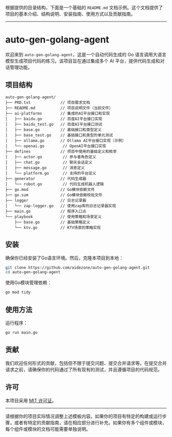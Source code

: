 根据提供的目录结构，下面是一个基础的 `README.md` 文档示例。这个文档提供了项目的基本介绍、结构说明、安装指南、使用方式以及贡献指南。

---

# auto-gen-golang-agent

欢迎来到 `auto-gen-golang-agent`，这是一个自动代码生成的 Go 语言调用大语言模型生成项目代码的练习。该项目旨在通过集成多个 AI 平台，提供代码生成和对话管理功能。

## 项目结构

```
auto-gen-golang-agent/
├── PRD.txt             // 项目需求文档
├── README.md           // 项目说明文件（当前文件）
├── ai-platforms        // 集成的AI平台接口和实现
│   ├── baidu.go        // 百度AI平台接口实现
│   ├── baidu_test.go   // 百度AI平台接口测试
│   ├── base.go         // 基础接口和类型定义
│   ├── base_test.go    // 基础接口和类型的单元测试
│   ├── ollama.go       // Ollama AI平台接口实现（示例）
│   └── openai.go        // OpenAI平台接口实现
├── defines             // 项目中使用的基础定义和枚举
│   ├── actor.go         // 参与者角色定义
│   ├── chat.go          // 聊天会话定义
│   ├── message.go       // 消息定义
│   └── platform.go      // 支持的平台定义
├── generator           // 代码生成器
│   └── robot.go         // 代码生成机器人逻辑
├── go.mod              // Go模块依赖文件
├── go.sum              // Go模块依赖校验文件
├── logger              // 日志记录器
│   └── zap-logger.go   // 使用zap库的日志记录器实现
├── main.go             // 程序入口点
└── playbook            // 使用策略和场景定义
    ├── base.go         // 基础策略定义
    └── ktv.go          // KTV场景的策略实现
```

## 安装

确保你已经安装了Go语言环境。然后，克隆本项目到本地：

```sh
git clone https://github.com/aidezone/auto-gen-golang-agent.git
cd auto-gen-golang-agent
```

使用Go模块管理依赖：

```sh
go mod tidy
```

## 使用方法

运行程序：

```sh
go run main.go
```

## 贡献

我们欢迎任何形式的贡献，包括但不限于提交问题、提交合并请求等。在提交合并请求之前，请确保你的代码通过了所有现有的测试，并且遵循项目的代码规范。

## 许可

本项目采用 [MIT 许可证](LICENSE)。

---

请根据你的项目实际情况调整上述模板内容。如果你的项目有特定的构建或运行步骤，或者有特定的贡献指南，请在相应部分进行补充。如果你有多个组件或模块，每个组件或模块的文档可能需要单独说明。
